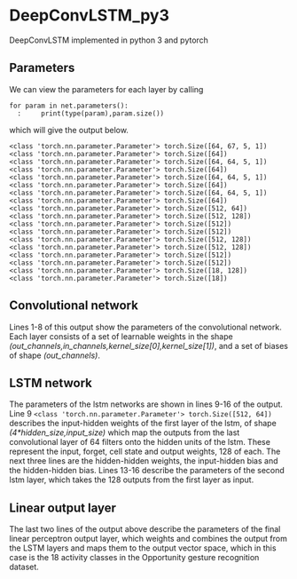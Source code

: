 # DeepConvLSTM_py3
DeepConvLSTM implemented in python 3 and pytorch

## Parameters

We can view the parameters for each layer by calling

```
for param in net.parameters():
  :     print(type(param),param.size())
```

which will give the output below.

```
<class 'torch.nn.parameter.Parameter'> torch.Size([64, 67, 5, 1])
<class 'torch.nn.parameter.Parameter'> torch.Size([64])
<class 'torch.nn.parameter.Parameter'> torch.Size([64, 64, 5, 1])
<class 'torch.nn.parameter.Parameter'> torch.Size([64])
<class 'torch.nn.parameter.Parameter'> torch.Size([64, 64, 5, 1])
<class 'torch.nn.parameter.Parameter'> torch.Size([64])
<class 'torch.nn.parameter.Parameter'> torch.Size([64, 64, 5, 1])
<class 'torch.nn.parameter.Parameter'> torch.Size([64])
<class 'torch.nn.parameter.Parameter'> torch.Size([512, 64])
<class 'torch.nn.parameter.Parameter'> torch.Size([512, 128])
<class 'torch.nn.parameter.Parameter'> torch.Size([512])
<class 'torch.nn.parameter.Parameter'> torch.Size([512])
<class 'torch.nn.parameter.Parameter'> torch.Size([512, 128])
<class 'torch.nn.parameter.Parameter'> torch.Size([512, 128])
<class 'torch.nn.parameter.Parameter'> torch.Size([512])
<class 'torch.nn.parameter.Parameter'> torch.Size([512])
<class 'torch.nn.parameter.Parameter'> torch.Size([18, 128])
<class 'torch.nn.parameter.Parameter'> torch.Size([18])
```

## Convolutional network
Lines 1-8 of this output show the parameters of the convolutional network. Each layer consists of a set of learnable weights in the shape *(out_channels,in_channels,kernel_size[0],kernel_size[1])*, and a set of biases of shape *(out_channels)*.

## LSTM network
The parameters of the lstm networks are shown in lines 9-16 of the output. Line 9 `<class 'torch.nn.parameter.Parameter'> torch.Size([512, 64])` describes the input-hidden weights of the first layer of the lstm, of shape *(4\*hidden_size,input_size)* which map the outputs from the last convolutional layer of 64 filters onto the hidden units of the lstm. These represent the input, forget, cell state and output weights, 128 of each. The next three lines are the hidden-hidden weights, the input-hidden bias and the hidden-hidden bias. Lines 13-16 describe the parameters of the second lstm layer, which takes the 128 outputs from the first layer as input. 

## Linear output layer
The last two lines of the output above describe the parameters of the final linear perceptron output layer, which weights and combines the output from the LSTM layers and maps them to the output vector space, which in this case is the 18 activity classes in the Opportunity gesture recognition dataset. 

